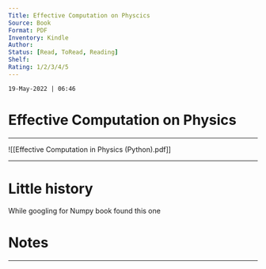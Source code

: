 ```yaml
---
Title: Effective Computation on Physcics
Source: Book
Format: PDF
Inventory: Kindle
Author: 
Status: [Read, ToRead, Reading]
Shelf: 
Rating: 1/2/3/4/5
---
```

`19-May-2022 | 06:46`

# Effective Computation on Physics
---
![[Effective Computation in Physics (Python).pdf]]


---

# Little history

While googling for Numpy book found this one

# Notes 
---
